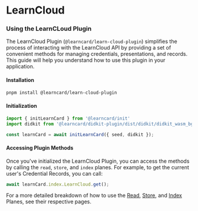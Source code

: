 # LearnCloud

### Using the LearnCLoud Plugin

The LearnCloud Plugin (`@learncard/learn-cloud-plugin`) simplifies the process of interacting with the LearnCloud API by providing a set of convenient methods for managing credentials, presentations, and records. This guide will help you understand how to use this plugin in your application.

#### Installation

```bash
pnpm install @learncard/learn-cloud-plugin
```

#### Initialization

```javascript
import { initLearnCard } from '@learncard/init'
import didkit from '@learncard/didkit-plugin/dist/didkit/didkit_wasm_bg.wasm?url';

const learnCard = await initLearnCard({ seed, didkit });
```

#### Accessing Plugin Methods

Once you've initialized the LearnCloud Plugin, you can access the methods by calling the `read`, `store`, and `index` planes. For example, to get the current user's Credential Records, you can call:

```javascript
await learnCard.index.LearnCloud.get();
```

For a more detailed breakdown of how to use the [Read](../../control-planes/read.md), [Store](../../control-planes/store.md), and [Index](../../control-planes/index.md) Planes, see their respective pages.
